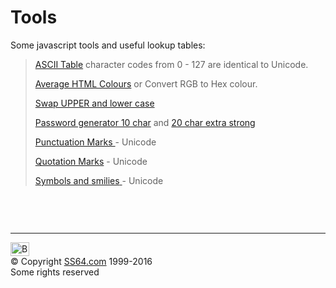 

<h1> Tools</h1>
<p>Some javascript tools and useful lookup tables:</p>
<blockquote>
<p> <a href="ascii.html">ASCII Table</a> character codes from 0 - 127 are identical to Unicode.</p>
<p><a href="colour.html">Average HTML Colours</a> or Convert RGB to Hex colour.</p>
<p><a href="case.html">Swap UPPER and lower case</a><a href="nt/syntax-brackets.html"></a></p>
<p><a href="pass/pass.html">Password generator 10 char</a> and <a href="pass/index.html">20 char extra strong</a></p>
<p><a href="unicode.html">Punctuation Marks </a> - Unicode</p>
<p><a href="quotes.html">Quotation Marks</a> - Unicode</p>
<p><a href="symbols.html">Symbols and smilies</a><a href="unicode.html"> </a> - Unicode</p>

</blockquote>
<pre>&nbsp;</pre>
<p>&nbsp;</p><!-- #BeginLibraryItem "/Library/foot_menu.lbi" --><hr>
<div id="bl" class="footer"><a href="tools.html#"><img src="images/top.png" width="30" height="22" alt="Back to the Top"></a></div>
<div id="br" class="footer, tagline">© Copyright <a href="index.html">SS64.com</a> 1999-2016<br>
Some rights reserved</div><!-- #EndLibraryItem -->
